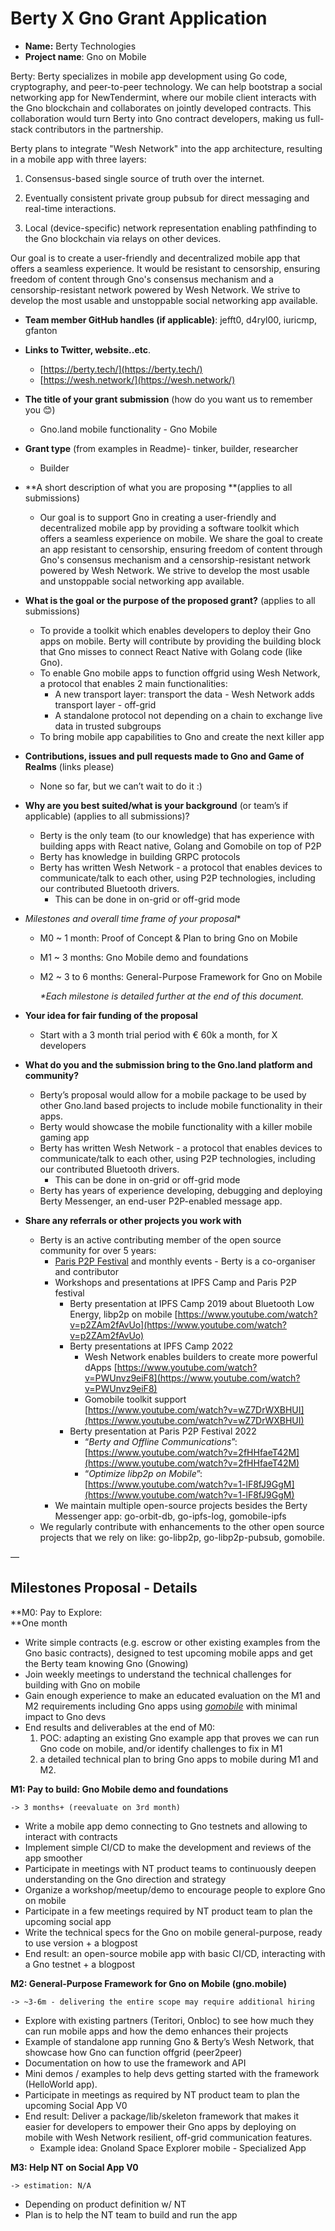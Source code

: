 # Berty X Gno Grant Application



* **Name:** Berty Technologies
* **Project name**: Gno on Mobile

Berty: Berty specializes in mobile app development using Go code, cryptography, and peer-to-peer technology. We can help bootstrap a social networking app for NewTendermint, where our mobile client interacts with the Gno blockchain and collaborates on jointly developed contracts. This collaboration would turn Berty into Gno contract developers, making us full-stack contributors in the partnership.

Berty plans to integrate "Wesh Network" into the app architecture, resulting in a mobile app with three layers:

1. Consensus-based single source of truth over the internet.

2. Eventually consistent private group pubsub for direct messaging and real-time interactions.

3. Local (device-specific) network representation enabling pathfinding to the Gno blockchain via relays on other devices.

Our goal is to create a user-friendly and decentralized mobile app that offers a seamless experience. It would be resistant to censorship, ensuring freedom of content through Gno's consensus mechanism and a censorship-resistant network powered by Wesh Network. We strive to develop the most usable and unstoppable social networking app available.



* **Team member GitHub handles (if applicable)**: jefft0, d4ryl00, iuricmp, gfanton
* **Links to Twitter, website..etc**.
    * [https://berty.tech/](https://berty.tech/) 
    * [https://wesh.network/](https://wesh.network/) 
* **The title of your grant submission** (how do you want us to remember you 😊)
    * Gno.land mobile functionality - Gno Mobile
* **Grant type** (from examples in Readme)- tinker, builder, researcher
    * Builder
* **A short description of what you are proposing **(applies to all submissions)
    * Our goal is to support Gno in creating a user-friendly and decentralized mobile app by providing a software toolkit which offers a seamless experience on mobile. We share the goal to create an app resistant to censorship, ensuring freedom of content through Gno's consensus mechanism and a censorship-resistant network powered by Wesh Network. We strive to develop the most usable and unstoppable social networking app available.
* **What is the goal or the purpose of the proposed grant?** (applies to all submissions)
    * To provide a toolkit which enables developers to deploy their Gno apps on mobile. Berty will contribute by providing the building block that Gno misses to connect React Native with Golang code (like Gno).
    * To enable Gno mobile apps to function offgrid using Wesh Network, a protocol that enables 2 main functionalities:
        * A new transport layer: transport the data - Wesh Network adds transport layer - off-grid  
        * A standalone protocol not depending on a chain to exchange live data in trusted subgroups
    * To bring mobile app capabilities to Gno and create the next killer app
* **Contributions, issues and pull requests made to Gno and Game of Realms** (links please)
    * None so far, but we can’t wait to do it :)
* **Why are you best suited/what is your background** (or team’s if applicable) (applies to all submissions)?
    * Berty is the only team (to our knowledge) that has experience with building apps with React native, Golang and Gomobile on top of P2P
    * Berty has knowledge in building GRPC protocols
    * Berty has written Wesh Network - a protocol that enables devices to communicate/talk to each other, using P2P technologies, including our contributed Bluetooth drivers.
        * This can be done in on-grid or off-grid mode
* **Milestones* and overall time frame of your proposal**
    * M0 ~ 1 month: Proof of Concept & Plan to bring Gno on Mobile
    * M1 ~ 3 months: Gno Mobile demo and foundations 
    * M2 ~ 3 to 6 months: General-Purpose Framework for Gno on Mobile  

        _*Each milestone is detailed further at the end of this document._

* **Your idea for fair funding of the proposal**
    * Start with a 3 month trial period with € 60k a month, for X developers
* **What do you and the submission bring to the Gno.land platform and community?**
    * Berty’s proposal would allow for a mobile package to be used by other Gno.land based projects to include mobile functionality in their apps. 
    * Berty would showcase the mobile functionality with a killer mobile gaming app
    * Berty has written Wesh Network - a protocol that enables devices to communicate/talk to each other, using P2P technologies, including our contributed Bluetooth drivers.
        * This can be done in on-grid or off-grid mode
    * Berty has years of experience developing, debugging and deploying Berty Messenger, an end-user P2P-enabled message app.
* **Share any referrals or other projects you work with**
    * Berty is an active contributing member of the open source community for over 5 years:
        * [Paris P2P Festival](https://p2p.paris/en/) and monthly events - Berty is a co-organiser and contributor
        * Workshops and presentations at IPFS Camp and Paris P2P festival
            * Berty presentation at IPFS Camp 2019 about Bluetooth Low Energy, libp2p on mobile [https://www.youtube.com/watch?v=p2ZAm2fAvUo](https://www.youtube.com/watch?v=p2ZAm2fAvUo) 
            * Berty presentations at IPFS Camp 2022
                * Wesh Network enables builders to create more powerful dApps [https://www.youtube.com/watch?v=PWUnvz9eiF8](https://www.youtube.com/watch?v=PWUnvz9eiF8) 
                * Gomobile toolkit support \
[https://www.youtube.com/watch?v=wZ7DrWXBHUI](https://www.youtube.com/watch?v=wZ7DrWXBHUI) 
            * Berty presentation at Paris P2P Festival 2022
                * “_Berty and Offline Communications_”: [https://www.youtube.com/watch?v=2fHHfaeT42M](https://www.youtube.com/watch?v=2fHHfaeT42M) 
                * “_Optimize libp2p on Mobile_”: [https://www.youtube.com/watch?v=1-lF8fJ9GgM](https://www.youtube.com/watch?v=1-lF8fJ9GgM) 
        * We maintain multiple open-source projects besides the Berty Messenger app: go-orbit-db, go-ipfs-log, gomobile-ipfs
    * We regularly contribute with enhancements to the other open source projects that we rely on like: go-libp2p, go-libp2p-pubsub, gomobile.

—


## Milestones Proposal - Details

**M0: Pay to Explore:  \
**One month



* Write simple contracts (e.g. escrow or other existing examples from the Gno basic contracts), designed to test upcoming mobile apps and get the Berty team knowing Gno (Gnowing)
* Join weekly meetings to understand the technical challenges for building with Gno on mobile
* Gain enough experience to make an educated evaluation on the M1 and M2 requirements including Gno apps using _[gomobile](https://github.com/golang/go/wiki/Mobile)_ with minimal impact to Gno devs
* End results and deliverables at the end of M0: 
    1. POC: adapting an existing Gno example app that proves we can run Gno code on mobile, and/or identify challenges to fix in M1
    2. a detailed technical plan to bring Gno apps to mobile during M1 and M2.

**M1: Pay to build: Gno Mobile demo and foundations**

	-> 3 months+ (reevaluate on 3rd month)



* Write a mobile app demo connecting to Gno testnets and allowing to interact with contracts
* Implement simple CI/CD to make the development and reviews of the app smoother 
* Participate in meetings with NT product teams to continuously deepen understanding on the Gno direction and strategy
* Organize a workshop/meetup/demo to encourage people to explore Gno on mobile
* Participate in a few meetings required by NT product team to plan the upcoming social app
* Write the technical specs for the Gno on mobile general-purpose, ready to use version + a blogpost
* End result: an open-source mobile app with basic CI/CD, interacting with a Gno testnet + a blogpost

**M2: General-Purpose Framework for Gno on Mobile (gno.mobile)**

	-> ~3-6m - delivering the entire scope may require additional hiring 



* Explore with existing partners (Teritori, Onbloc) to see how much they can run mobile apps and how the demo enhances their projects
* Example of standalone app running Gno & Berty’s Wesh Network, that showcase how Gno can function offgrid (peer2peer) 
* Documentation on how to use the framework and API 
* Mini demos / examples to help devs getting started with the framework (HelloWorld app).
* Participate in meetings as required by NT product team to plan the upcoming Social App V0
* End result: Deliver a package/lib/skeleton framework that makes it easier for developers to empower their Gno apps by deploying on mobile with Wesh Network resilient, off-grid communication features.
    * Example idea: Gnoland Space Explorer mobile - Specialized App

**M3: Help NT on Social App V0**

	-> estimation: N/A



* Depending on product definition w/ NT
* Plan is to help the NT team to build and run the app
